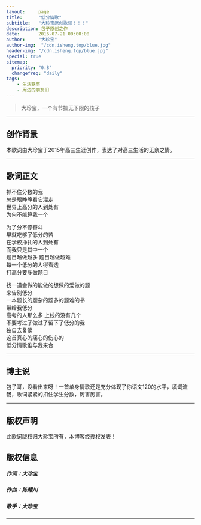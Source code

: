 ```yaml
---
layout:     page
title:      "低分情歌"
subtitle:   "大珍宝原创歌词！！！"
description: 包子原创之作
date:       2016-07-21 00:00:00
author:     "大珍宝"
author-img:  "/cdn.isheng.top/blue.jpg"
header-img: "/cdn.isheng.top/blue.jpg"
special: true
sitemap:
  priority: "0.8"
  changefreq: "daily"
tags:
    - 生活轶事
    - 周边的朋友们
---
```


> 大珍宝，一个有节操无下限的孩子

---

## 创作背景
本歌词由大珍宝于2015年高三生涯创作，表达了对高三生活的无奈之情。

---

## 歌词正文

抓不住分数的我<br>
总是眼睁睁看它溜走<br>
世界上高分的人到处有<br>
为何不能算我一个<br>

为了分不停奋斗<br>
早就吃够了低分的苦<br>
在学校挣扎的人到处有<br>
而我只是其中一个<br>
题目越做越多 题目越做越难<br>
每一个低分的人得看透<br>
打高分要多做题目<br>

找一道会做的能做的想做的爱做的题<br>
来告别低分<br>
一本题长的题杂的题多的题难的书<br>
带给我低分<br>
高考的人那么多 上线的没有几个<br>
不要考过了做过了留下了低分的我<br>
独自去复读<br>
这首真心的痛心的伤心的<br>
低分情歌谁与我来合<br>

---

## 博主说
包子哥，没看出来呀！一首单身情歌还是充分体现了你语文120的水平，填词流畅，歌词紧紧的扣住学生分数，厉害厉害。

---

## 版权声明
此歌词版权归大珍宝所有，本博客经授权发表！

## 版权信息

##### 作词：大珍宝

##### 作曲：陈耀川

##### 歌手：大珍宝

---
